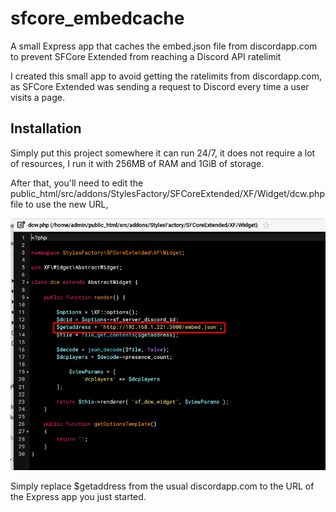 # sfcore_embedcache
A small Express app that caches the embed.json file from discordapp.com to prevent SFCore Extended from reaching a Discord API ratelimit

I created this small app to avoid getting the ratelimits from discordapp.com, as SFCore Extended was sending a request to Discord every time a user visits a page.

## Installation

Simply put this project somewhere it can run 24/7, it does not require a lot of resources, I run it with 256MB of RAM and 1GiB of storage.

After that, you'll need to edit the public_html/src/addons/StylesFactory/SFCoreExtended/XF/Widget/dcw.php file to use the new URL,

![image](image.png)

Simply replace $getaddress from the usual discordapp.com to the URL of the Express app you just started.
